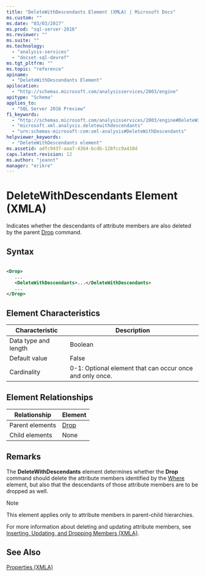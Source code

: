 ```yaml
---
title: "DeleteWithDescendants Element (XMLA) | Microsoft Docs"
ms.custom: ""
ms.date: "03/03/2017"
ms.prod: "sql-server-2016"
ms.reviewer: ""
ms.suite: ""
ms.technology: 
  - "analysis-services"
  - "docset-sql-devref"
ms.tgt_pltfrm: ""
ms.topic: "reference"
apiname: 
  - "DeleteWithDescendants Element"
apilocation: 
  - "http://schemas.microsoft.com/analysisservices/2003/engine"
apitype: "Schema"
applies_to: 
  - "SQL Server 2016 Preview"
f1_keywords: 
  - "http://schemas.microsoft.com/analysisservices/2003/engine#DeleteWithDescendants"
  - "microsoft.xml.analysis.deletewithdescendants"
  - "urn:schemas-microsoft-com:xml-analysis#DeleteWithDescendants"
helpviewer_keywords: 
  - "DeleteWithDescendants element"
ms.assetid: adfc9437-aaa7-4364-bcdb-128fcc9a410d
caps.latest.revision: 12
ms.author: "jeannt"
manager: "erikre"
---
```

# DeleteWithDescendants Element (XMLA)
  Indicates whether the descendants of attribute members are also deleted by the parent [Drop](../../../analysis-services/xmla/xml-elements-commands/drop-element-xmla.md) command.  
  
## Syntax  
  
```xml  
  
<Drop>  
   ...  
   <DeleteWithDescendants>...</DeleteWithDescendants>  
   ...  
</Drop>  
```  
  
## Element Characteristics  
  
|Characteristic|Description|  
|--------------------|-----------------|  
|Data type and length|Boolean|  
|Default value|False|  
|Cardinality|0-1: Optional element that can occur once and only once.|  
  
## Element Relationships  
  
|Relationship|Element|  
|------------------|-------------|  
|Parent elements|[Drop](../../../analysis-services/xmla/xml-elements-commands/drop-element-xmla.md)|  
|Child elements|None|  
  
## Remarks  
 The **DeleteWithDescendants** element determines whether the **Drop** command should delete the attribute members identified by the [Where](../../../analysis-services/xmla/xml-elements-properties/where-element-xmla.md) element, but also that the descendants of those attribute members are to be dropped as well.  
  
> [!NOTE]  
>  This element applies only to attribute members in parent-child hierarchies.  
  
 For more information about deleting and updating attribute members, see [Inserting, Updating, and Dropping Members &#40;XMLA&#41;](../../../analysis-services/multidimensional-models-scripting-language-assl-xmla/inserting-updating-and-dropping-members-xmla.md).  
  
## See Also  
 [Properties &#40;XMLA&#41;](../../../analysis-services/xmla/xml-elements-properties/xml-elements-properties.md)  
  
  